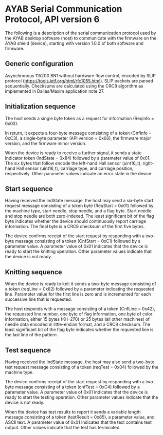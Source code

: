 # AYAB Serial Communication Protocol, API version 6

The following is a description of the serial communication protocol used by the
AYAB desktop software (host) to communicate with the firmware on the AYAB shield
(device), starting with version 1.0.0 of both software and firmware.

## Generic configuration

Asynchronous 115200 8N1 without hardware flow control, encoded by SLIP protocol
(https://tools.ietf.org/html/rfc1055.html). SLIP packets are parsed sequentially.
Checksums are calculated using the CRC8 algorithm as implemented in Dallas/Maxim
application note 27.

## Initialization sequence

The host sends a single byte token as a request for information (ReqInfo = 0x03).

In return, it expects a four-byte message consisting of a token (CnfInfo = 0xC3),
a single-byte parameter (API version = 0x06), the firmware major version, and the
firmware minor version.

When the device is ready to receive a further signal, it sends a state indicator 
token (IndState = 0x84) followed by a parameter value of 0x01. The six bytes that
follow encode the left-hand Hall sensor (uint16_t), right-hand Hall sensor
(uint16_t), carriage type, and carriage position, respectively. Other parameter 
values indicate an error state in the device.

## Start sequence

Having received the IndState message, the host may send a six-byte start request
message consisting of a token byte (ReqStart = 0x01) followed by the machine type,
start needle, stop needle, and a flag byte. Start needle and stop needle are both
zero-indexed. The least significant bit of the flag byte indicates whether the
device should continuously report carriage information. The final byte is a CRC8
checksum of the first five bytes.

The device confirms receipt of the start request by responding with a two-byte
message consisting of a token (CnfStart = 0xC1) followed by a parameter value.
A parameter value of 0x01 indicates that the device is ready to start the knitting
operation. Other parameter values indicate that the device is not ready.

## Knitting sequence

When the device is ready to knit it sends a two-byte message consisting of a
token (reqLine = 0x82) followed by a parameter indicating the requested line.
Parameter value for the first line is zero and is incremented for each successive
line that is requested.

The host responds with a message consisting of a token (CnfLine = 0x42), the
requested line number, one byte of flag information, one byte of color information,
either 15 bytes (KH-270) or 25 bytes (all other machines) of needle data encoded in
little-endian format, and a CRC8 checksum. The least significant bit of the flag
byte indicates whether the requested line is the last line of the pattern.

## Test sequence

Having received the IndState message, the host may also send a two-byte test request
message consisting of a token (reqTest = 0x04) followed by the machine type.

The device confirms receipt of the start request by responding with a two-byte
message consisting of a token (cnfTest = 0xC4) followed by a parameter value.
A parameter value of 0x01 indicates that the device is ready to start the testing
operation. Other parameter values indicate that the device is not ready.

When the device has test results to report it sends a variable length message
consisting of a token (testResult = 0x85), a parameter value, and ASCII text.
A parameter value of 0x01 indicates that the text contains test output. Other values
indicate that the test has terminated.
